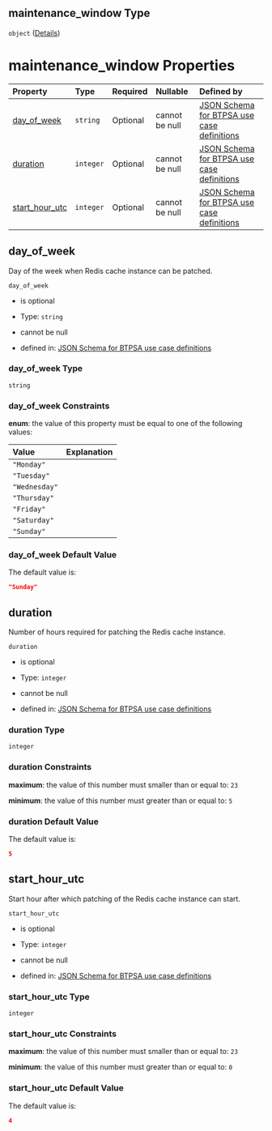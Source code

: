 ## maintenance\_window Type

`object` ([Details](btpsa-usecase-properties-services-items-allof-1-then-allof-99-then-allof-1-then-properties-parameters-properties-maintenance_window.md))

# maintenance\_window Properties

| Property                            | Type      | Required | Nullable       | Defined by                                                                                                                                                                                                                                                                                                                                                                                                             |
| :---------------------------------- | :-------- | :------- | :------------- | :--------------------------------------------------------------------------------------------------------------------------------------------------------------------------------------------------------------------------------------------------------------------------------------------------------------------------------------------------------------------------------------------------------------------- |
| [day\_of\_week](#day_of_week)       | `string`  | Optional | cannot be null | [JSON Schema for BTPSA use case definitions](btpsa-usecase-properties-services-items-allof-1-then-allof-99-then-allof-1-then-properties-parameters-properties-maintenance_window-properties-day_of_week.md "http://example.com/schemas/redis-premium-create.json#/properties/services/items/allOf/1/then/allOf/99/then/allOf/1/then/properties/parameters/properties/maintenance_window/properties/day_of_week")       |
| [duration](#duration)               | `integer` | Optional | cannot be null | [JSON Schema for BTPSA use case definitions](btpsa-usecase-properties-services-items-allof-1-then-allof-99-then-allof-1-then-properties-parameters-properties-maintenance_window-properties-duration.md "http://example.com/schemas/redis-premium-create.json#/properties/services/items/allOf/1/then/allOf/99/then/allOf/1/then/properties/parameters/properties/maintenance_window/properties/duration")             |
| [start\_hour\_utc](#start_hour_utc) | `integer` | Optional | cannot be null | [JSON Schema for BTPSA use case definitions](btpsa-usecase-properties-services-items-allof-1-then-allof-99-then-allof-1-then-properties-parameters-properties-maintenance_window-properties-start_hour_utc.md "http://example.com/schemas/redis-premium-create.json#/properties/services/items/allOf/1/then/allOf/99/then/allOf/1/then/properties/parameters/properties/maintenance_window/properties/start_hour_utc") |

## day\_of\_week

Day of the week when Redis cache instance can be patched.

`day_of_week`

*   is optional

*   Type: `string`

*   cannot be null

*   defined in: [JSON Schema for BTPSA use case definitions](btpsa-usecase-properties-services-items-allof-1-then-allof-99-then-allof-1-then-properties-parameters-properties-maintenance_window-properties-day_of_week.md "http://example.com/schemas/redis-premium-create.json#/properties/services/items/allOf/1/then/allOf/99/then/allOf/1/then/properties/parameters/properties/maintenance_window/properties/day_of_week")

### day\_of\_week Type

`string`

### day\_of\_week Constraints

**enum**: the value of this property must be equal to one of the following values:

| Value         | Explanation |
| :------------ | :---------- |
| `"Monday"`    |             |
| `"Tuesday"`   |             |
| `"Wednesday"` |             |
| `"Thursday"`  |             |
| `"Friday"`    |             |
| `"Saturday"`  |             |
| `"Sunday"`    |             |

### day\_of\_week Default Value

The default value is:

```json
"Sunday"
```

## duration

Number of hours required for patching the Redis cache instance.

`duration`

*   is optional

*   Type: `integer`

*   cannot be null

*   defined in: [JSON Schema for BTPSA use case definitions](btpsa-usecase-properties-services-items-allof-1-then-allof-99-then-allof-1-then-properties-parameters-properties-maintenance_window-properties-duration.md "http://example.com/schemas/redis-premium-create.json#/properties/services/items/allOf/1/then/allOf/99/then/allOf/1/then/properties/parameters/properties/maintenance_window/properties/duration")

### duration Type

`integer`

### duration Constraints

**maximum**: the value of this number must smaller than or equal to: `23`

**minimum**: the value of this number must greater than or equal to: `5`

### duration Default Value

The default value is:

```json
5
```

## start\_hour\_utc

Start hour after which patching of the Redis cache instance can start.

`start_hour_utc`

*   is optional

*   Type: `integer`

*   cannot be null

*   defined in: [JSON Schema for BTPSA use case definitions](btpsa-usecase-properties-services-items-allof-1-then-allof-99-then-allof-1-then-properties-parameters-properties-maintenance_window-properties-start_hour_utc.md "http://example.com/schemas/redis-premium-create.json#/properties/services/items/allOf/1/then/allOf/99/then/allOf/1/then/properties/parameters/properties/maintenance_window/properties/start_hour_utc")

### start\_hour\_utc Type

`integer`

### start\_hour\_utc Constraints

**maximum**: the value of this number must smaller than or equal to: `23`

**minimum**: the value of this number must greater than or equal to: `0`

### start\_hour\_utc Default Value

The default value is:

```json
4
```
